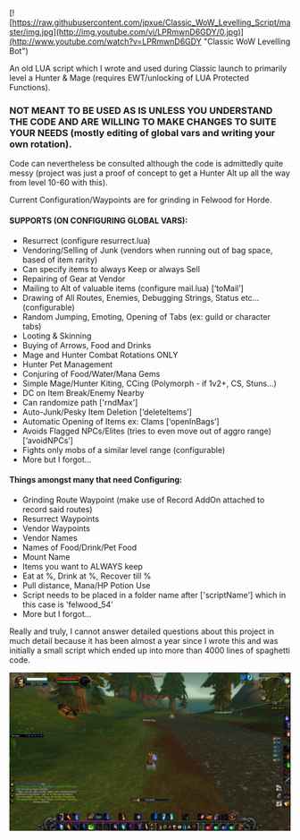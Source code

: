 [![https://raw.githubusercontent.com/jpxue/Classic_WoW_Levelling_Script/master/img.jpg](http://img.youtube.com/vi/LPRmwnD6GDY/0.jpg)](http://www.youtube.com/watch?v=LPRmwnD6GDY "Classic WoW Levelling Bot")

An old LUA script which I wrote and used during Classic launch to primarily level a Hunter & Mage (requires EWT/unlocking of LUA Protected Functions). 

### NOT MEANT TO BE USED AS IS UNLESS YOU UNDERSTAND THE CODE AND ARE WILLING TO MAKE CHANGES TO SUITE YOUR NEEDS (mostly editing of global vars and writing your own rotation). 

Code can nevertheless be consulted although the code is admittedly quite messy (project was just a proof of concept to get a Hunter Alt up all the way from level 10-60 with this).

Current Configuration/Waypoints are for grinding in Felwood for Horde.

#### SUPPORTS (ON CONFIGURING GLOBAL VARS):
- Resurrect (configure resurrect.lua)
- Vendoring/Selling of Junk (vendors when running out of bag space, based of item rarity)
- Can specify items to always Keep or always Sell
- Repairing of Gear at Vendor
- Mailing to Alt of valuable items (configure mail.lua) [‘toMail’]
- Drawing of All Routes, Enemies, Debugging Strings, Status etc… (configurable)
- Random Jumping, Emoting, Opening of Tabs (ex: guild or character tabs)
- Looting & Skinning
- Buying of Arrows, Food and Drinks
- Mage and Hunter Combat Rotations ONLY
- Hunter Pet Management
- Conjuring of Food/Water/Mana Gems
- Simple Mage/Hunter Kiting, CCing (Polymorph - if 1v2+, CS, Stuns...)
- DC on Item Break/Enemy Nearby
- Can randomize path ['rndMax']
- Auto-Junk/Pesky Item Deletion [‘deleteItems’]
- Automatic Opening of Items ex: Clams [‘openInBags’]
- Avoids Flagged NPCs/Elites (tries to even move out of aggro range) [‘avoidNPCs’]
- Fights only mobs of a similar level range (configurable)
- More but I forgot…

#### Things amongst many that need Configuring:
- Grinding Route Waypoint (make use of Record AddOn attached to record said routes)
- Resurrect Waypoints
- Vendor Waypoints
- Vendor Names
- Names of Food/Drink/Pet Food
- Mount Name
- Items you want to ALWAYS keep
- Eat at %, Drink at %, Recover till %
- Pull distance, Mana/HP Potion Use
- Script needs to be placed in a folder name after ['scriptName'] which in this case is 'felwood_54'
- More but I forgot...

Really and truly, I cannot answer detailed questions about this project in much detail because it has been almost a year since I wrote this and was initially a small script which ended up into more than 4000 lines of spaghetti code.


![Screenshot](img.jpg)
